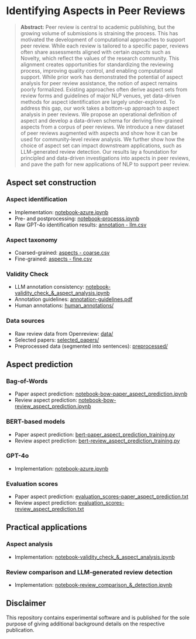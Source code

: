 # Identifying Aspects in Peer Reviews

> **Abstract:** Peer review is central to academic publishing, but the growing volume of submissions is straining the process. This has motivated the development of computational approaches to support peer review. While each review is tailored to a specific paper, reviews often share assessments aligned with certain *aspects* such as Novelty, which reflect the values of the research community. This alignment creates opportunities for standardizing the reviewing process, improving quality control, and enabling computational support. While prior work has demonstrated the potential of aspect analysis for peer review assistance, the notion of aspect remains poorly formalized. Existing approaches often derive aspect sets from review forms and guidelines of major NLP venues, yet data-driven methods for aspect identification are largely under-explored. To address this gap, our work takes a bottom-up approach to aspect analysis in peer reviews. We propose an operational definition of aspect and develop a data-driven schema for deriving fine-grained aspects from a corpus of peer reviews. We introduce a new dataset of peer reviews augmented with aspects and show how it can be used for community-level review analysis. We further show how the choice of aspect set can impact downstream applications, such as LLM-generated review detection. Our results lay a foundation for principled and data-driven investigations into aspects in peer reviews, and pave the path for new applications of NLP to support peer review.

## Aspect set construction

### Aspect identification
* Implementation: [notebook-azure.ipynb](notebook-azure.ipynb)
* Pre- and postprocessing: [notebook-processs.ipynb](notebook-processs.ipynb)
* Raw GPT-4o identification results: [annotation - llm.csv](annotation-llm.csv)

### Aspect taxonomy
* Coarsed-grained: [aspects - coarse.csv](aspects-coarse.csv)
* Fine-grained: [aspects - fine.csv](aspects-fine.csv)

### Validity Check
* LLM annotation consistency: [notebook-validity_check_&_aspect_analysis.ipynb](notebook-validity_check_&_aspect_analysis.ipynb)
* Annotation guidelines: [annotation-guidelines.pdf](annotation-guidelines.pdf)
* Human annotations: [human_annotations/](human_annotations)

### Data sources
* Raw review data from Openreview: [data/](./data)
* Selected papers: [selected_papers/](./selected_papers)
* Preprocessed data (segmented into sentences): [preprocessed/](preprocessed)

## Aspect prediction

### Bag-of-Words
* Paper aspect prediction: [notebook-bow-paper_aspect_prediction.ipynb](notebook-bow-paper_aspect_prediction.ipynb)
* Review aspect prediction: [notebook-bow-review_aspect_prediction.ipynb](notebook-bow-review_aspect_prediction.ipynb)

### BERT-based models
* Paper aspect prediction: [bert-paper_aspect_prediction_training.py](bert-paper_aspect_prediction_training.py)
* Review aspect prediction: [bert-review_aspect_prediction_training.py](bert-review_aspect_prediction_training.py)

### GPT-4o
* Implementation: [notebook-azure.ipynb](notebook-azure.ipynb)

### Evaluation scores
* Paper aspect prediction: [evaluation_scores-paper_aspect_prediction.txt](evaluation_scores-paper_aspect_prediction.txt)
* Review aspect prediction: [evaluation_scores-review_aspect_prediction.txt](evaluation_scores-review_aspect_prediction.txt)

## Practical applications

### Aspect analysis
* Implementation: [notebook-validity_check_&_aspect_analysis.ipynb](notebook-validity_check_&_aspect_analysis.ipynb)

### Review comparison and LLM-generated review detection
* Implementation: [notebook-review_comparison_&_detection.ipynb](notebook-review_comparison_&_detection.ipynb)

## Disclaimer
This repository contains experimental software and is published for the sole purpose of giving additional background details on the respective publication.
